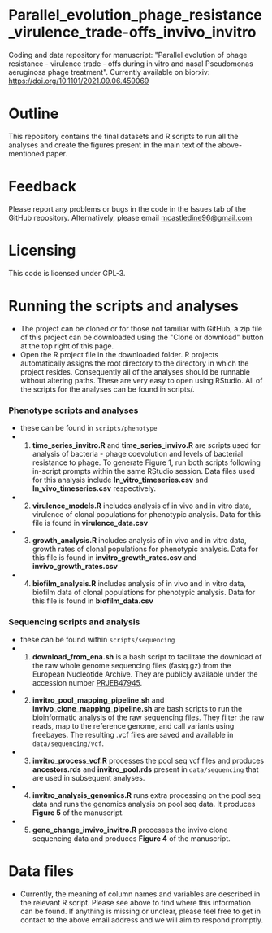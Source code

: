# Parallel_evolution_phage_resistance_virulence_trade-offs_invivo_invitro
Coding and data repository for manuscript: "Parallel evolution of phage resistance - virulence trade - offs during in vitro and nasal Pseudomonas aeruginosa phage treatment". Currently available on biorxiv: https://doi.org/10.1101/2021.09.06.459069

# Outline
This repository contains the final datasets and R scripts to run all the analyses and create the figures present in the main text of the above-mentioned paper. 

# Feedback
Please report any problems or bugs in the code in the Issues tab of the GitHub repository. Alternatively, please email mcastledine96@gmail.com

# Licensing
This code is licensed under GPL-3.

# Running the scripts and analyses

- The project can be cloned or for those not familiar with GitHub, a zip file of this project can be downloaded using the "Clone or download" button at the top right of this page.
- Open the R project file in the downloaded folder. R projects automatically assigns the root directory to the directory in which the project resides. Consequently all of the analyses should be runnable without altering paths. These are very easy to open using RStudio. All of the scripts for the analyses can be found in scripts/.

### Phenotype scripts and analyses
- these can be found in `scripts/phenotype`
- 1. **time_series_invitro.R** and **time_series_invivo.R** are scripts used for analysis of bacteria - phage coevolution and levels of bacterial resistance to phage. To generate Figure 1, run both scripts following in-script prompts within the same RStudio session. Data files used for this analysis include **In_vitro_timeseries.csv** and **In_vivo_timeseries.csv** respectively.
- 2. **virulence_models.R** includes analysis of in vivo and in vitro data, virulence of clonal populations for phenotypic analysis. Data for this file is found in **virulence_data.csv** 
- 3. **growth_analysis.R** includes analysis of in vivo and in vitro data, growth rates of clonal populations for phenotypic analysis. Data for this file is found in **invitro_growth_rates.csv** and **invivo_growth_rates.csv**
- 4. **biofilm_analysis.R** includes analysis of in vivo and in vitro data, biofilm data of clonal populations for phenotypic analysis. Data for this file is found in **biofilm_data.csv**

### Sequencing scripts and analysis
- these can be found within `scripts/sequencing`
- 1. **download_from_ena.sh** is a bash script to facilitate the download of the raw whole genome sequencing files (fastq.gz) from the European Nucleotide Archive. They are publicly available under the accession number [PRJEB47945](https://www.ebi.ac.uk/ena/browser/view/PRJEB47945).
- 2. **invitro_pool_mapping_pipeline.sh** and **invivo_clone_mapping_pipeline.sh** are bash scripts to run the bioinformatic analysis of the raw sequencing files. They filter the raw reads, map to the reference genome, and call variants using freebayes. The resulting .vcf files are saved and available in `data/sequencing/vcf`.
- 3. **invitro_process_vcf.R** processes the pool seq vcf files and produces **ancestors.rds** and **invitro_pool.rds** present in `data/sequencing` that are used in subsequent analyses.
- 4. **invitro_analysis_genomics.R** runs extra processing on the pool seq data and runs the genomics analysis on pool seq data. It produces **Figure 5** of the manuscript.
- 5. **gene_change_invivo_invitro.R** processes the invivo clone sequencing data and produces **Figure 4** of the manuscript.

# Data files
- Currently, the meaning of column names and variables are described in the relevant R script. Please see above to find where this information can be found. If anything is missing or unclear, please feel free to get in contact to the above email address and we will aim to respond promptly. 
